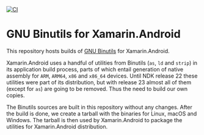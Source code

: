 [![CI](https://github.com/xamarin/xamarin-android-binutils/actions/workflows/ci.yml/badge.svg)](https://github.com/xamarin/xamarin-android-binutils/actions/workflows/ci.yml)

# GNU Binutils for Xamarin.Android 

This repository hosts builds of [GNU Binutils](https://sourceware.org/binutils) for Xamarin.Android.

Xamarin.Android uses a handful of utilities from Binutils (`as`, `ld`
and `strip`) in its application build process, parts of which entail
generation of native assembly for `ARM`, `ARM64`, `x86` and `x86_64`
devices.  Until NDK release 22 these utilities were part of its
distribution, but with release 23 almost all of them (except for `as`)
are going to be removed.  Thus the need to build our own copies.

The Binutils sources are built in this repository without any changes.
After the build is done, we create a tarball with the binaries for
Linux, macOS and Windows.  The tarball is then used by Xamarin.Android
to package the utilities for Xamarin.Android distribution.
